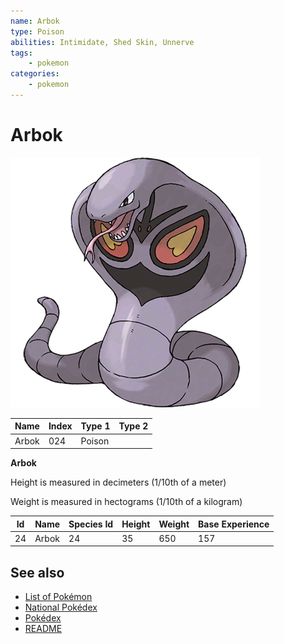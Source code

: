 ```yaml
---
name: Arbok
type: Poison
abilities: Intimidate, Shed Skin, Unnerve
tags:
    - pokemon
categories:
    - pokemon
---
```


# Arbok


![Arbok](images/024.png)

| **Name** | **Index** | **Type 1** | **Type 2** |
|----|----|----|----|
| Arbok | 024 | Poison  |  |

**Arbok** 


Height is measured in decimeters (1/10th of a meter)

Weight is measured in hectograms (1/10th of a kilogram)

| **Id** | **Name** | **Species Id** | **Height** | **Weight** | **Base Experience** |
|--------|----------|----------------|------------|------------|---------------------|
| 24 | Arbok | 24 | 35 | 650 | 157 |


## See also

- [List of Pokémon](../pokemon.md)
- [National Pokédex](../national_pokedex.md)
- [Pokédex](../pokedex.md)
- [README](../README.md)
